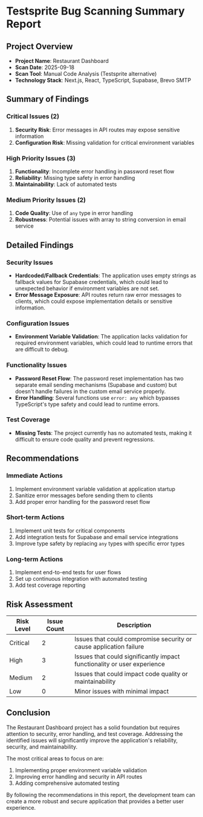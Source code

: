 # Testsprite Bug Scanning Summary Report

## Project Overview
- **Project Name**: Restaurant Dashboard
- **Scan Date**: 2025-09-18
- **Scan Tool**: Manual Code Analysis (Testsprite alternative)
- **Technology Stack**: Next.js, React, TypeScript, Supabase, Brevo SMTP

## Summary of Findings

### Critical Issues (2)
1. **Security Risk**: Error messages in API routes may expose sensitive information
2. **Configuration Risk**: Missing validation for critical environment variables

### High Priority Issues (3)
1. **Functionality**: Incomplete error handling in password reset flow
2. **Reliability**: Missing type safety in error handling
3. **Maintainability**: Lack of automated tests

### Medium Priority Issues (2)
1. **Code Quality**: Use of `any` type in error handling
2. **Robustness**: Potential issues with array to string conversion in email service

## Detailed Findings

### Security Issues
- **Hardcoded/Fallback Credentials**: The application uses empty strings as fallback values for Supabase credentials, which could lead to unexpected behavior if environment variables are not set.
- **Error Message Exposure**: API routes return raw error messages to clients, which could expose implementation details or sensitive information.

### Configuration Issues
- **Environment Variable Validation**: The application lacks validation for required environment variables, which could lead to runtime errors that are difficult to debug.

### Functionality Issues
- **Password Reset Flow**: The password reset implementation has two separate email sending mechanisms (Supabase and custom) but doesn't handle failures in the custom email service properly.
- **Error Handling**: Several functions use `error: any` which bypasses TypeScript's type safety and could lead to runtime errors.

### Test Coverage
- **Missing Tests**: The project currently has no automated tests, making it difficult to ensure code quality and prevent regressions.

## Recommendations

### Immediate Actions
1. Implement environment variable validation at application startup
2. Sanitize error messages before sending them to clients
3. Add proper error handling for the password reset flow

### Short-term Actions
1. Implement unit tests for critical components
2. Add integration tests for Supabase and email service integrations
3. Improve type safety by replacing `any` types with specific error types

### Long-term Actions
1. Implement end-to-end tests for user flows
2. Set up continuous integration with automated testing
3. Add test coverage reporting

## Risk Assessment

| Risk Level | Issue Count | Description |
|------------|-------------|-------------|
| Critical | 2 | Issues that could compromise security or cause application failure |
| High | 3 | Issues that could significantly impact functionality or user experience |
| Medium | 2 | Issues that could impact code quality or maintainability |
| Low | 0 | Minor issues with minimal impact |

## Conclusion

The Restaurant Dashboard project has a solid foundation but requires attention to security, error handling, and test coverage. Addressing the identified issues will significantly improve the application's reliability, security, and maintainability.

The most critical areas to focus on are:
1. Implementing proper environment variable validation
2. Improving error handling and security in API routes
3. Adding comprehensive automated testing

By following the recommendations in this report, the development team can create a more robust and secure application that provides a better user experience.